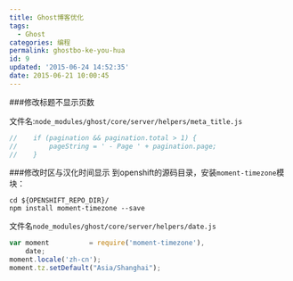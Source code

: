 ```yaml
---
title: Ghost博客优化
tags:
  - Ghost
categories: 编程
permalink: ghostbo-ke-you-hua
id: 9
updated: '2015-06-24 14:52:35'
date: 2015-06-21 10:00:45
---
```


###修改标题不显示页数

文件名:`node_modules/ghost/core/server/helpers/meta_title.js`

```javascript
//    if (pagination && pagination.total > 1) {
//        pageString = ' - Page ' + pagination.page;
//    }
```

###修改时区与汉化时间显示
到openshift的源码目录，安装`moment-timezone`模块：

```shell
cd ${OPENSHIFT_REPO_DIR}/
npm install moment-timezone --save
```
文件名`node_modules/ghost/core/server/helpers/date.js`
```javascript
var moment          = require('moment-timezone'),
    date;
moment.locale('zh-cn');
moment.tz.setDefault("Asia/Shanghai");
```
